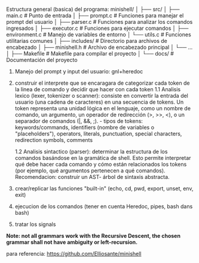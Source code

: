 Estructura general (basica) del programa:
minishell/
│
├── src/
│   ├── main.c       # Punto de entrada
│   ├── prompt.c     # Funciones para manejar el prompt del usuario
│   ├── parser.c     # Funciones para analizar los comandos ingresados
│   ├── executor.c   # Funciones para ejecutar comandos
│   ├── environment.c # Manejo de variables de entorno
│   └── utils.c      # Funciones utilitarias comunes
│
├── includes/        # Directorio para archivos de encabezado
│   ├── minishell.h  # Archivo de encabezado principal
│   └── ...
│
├── Makefile         # Makefile para compilar el proyecto
│
└── docs/            # Documentación del proyecto

1. Manejo del prompt y input del usuario: gnl+heredoc

2. construir el interprete que se encaragara de categorizar cada token de la linea de comando y decidir que hacer con cada token
    1.1 Analisis lexico (lexer, tokenizer o scanner): consiste en convertir la entrada del usuario (una cadena de caracteres) en una secuencia de tokens. Un token representa una unidad lógica en el lenguaje, como un nombre de comando, un argumento, un operador de redirección (>, >>, <), o un separador de comandos (|, &&, ;).
        - tipos de tokens: keywords/commands, identifiers (nombre de variables o "placeholders"), operators, literals, punctuation, special characters, redirection symbols, comments
    
    1.2 Analisis sintactico (parser): determinar la estructura de los comandos basándose en la gramática de shell. Esto permite interpretar qué debe hacer cada comando y cómo están relacionados los tokens (por ejemplo, qué argumentos pertenecen a qué comandos). Recomendacion: construir un AST- árbol de sintaxis abstracta.

2. crear/replicar las funciones "built-in" (echo, cd, pwd, export, unset, env, exit)
3. ejecucion de los comandos (tener en cuenta Heredoc, pipes, bash dans bash)
4. tratar los signals

**Note: not all grammars work with the Recursive Descent, the chosen grammar shall not have ambiguity or left-recursion.**

para referencia: https://github.com/Elliosante/minishell